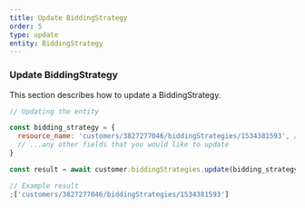 ```yaml
---
title: Update BiddingStrategy
order: 5
type: update
entity: BiddingStrategy
---
```


### Update BiddingStrategy

This section describes how to update a BiddingStrategy.

```javascript
// Updating the entity

const bidding_strategy = {
  resource_name: 'customers/3827277046/biddingStrategies/1534381593', // The resource_name is required
  // ...any other fields that you would like to update
}

const result = await customer.biddingStrategies.update(bidding_strategy)
```

```javascript
// Example result
;['customers/3827277046/biddingStrategies/1534381593']
```
